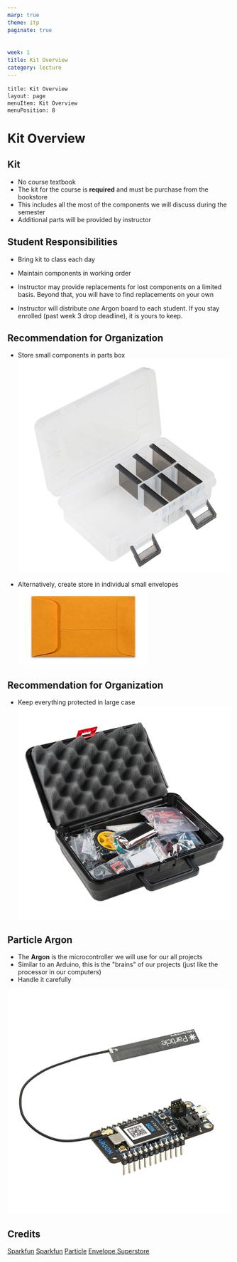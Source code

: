 ```yaml
---
marp: true
theme: itp
paginate: true


week: 1
title: Kit Overview
category: lecture
---
```

```
title: Kit Overview
layout: page
menuItem: Kit Overview
menuPosition: 8
```

<!-- headingDivider: 2 -->

# Kit Overview



## Kit

- No course textbook
- The kit for the course is **required** and must be purchase from the bookstore
- This includes all the most of the components we will discuss during the semester
- Additional parts will be provided by instructor

## Student Responsibilities

- Bring kit to class each day

- Maintain components in working order

- Instructor may provide replacements for lost components on a limited basis. Beyond that, you will have to find replacements on your own
- Instructor will distribute *one* Argon board to each student. If you stay enrolled (past week 3 drop deadline), it is yours to keep. 

## Recommendation for Organization

- Store small components in parts box 
![width:300px](assets/13867-01a.jpg)

- Alternatively, create store in individual small envelopes ![width:200px](assets/md-5720202.jpg)

## Recommendation for Organization
- Keep everything protected in large case 
![width:300px](assets/SIK_V4-01.jpg)

## Particle Argon

- The **Argon** is the microcontroller we will use for our all projects
- Similar to an Arduino, this is the "brains" of our projects (just like the processor in our computers)
- Handle it carefully

![width:300px ](assets/Argon-Angled_750x750.jpg)

## Credits

[Sparkfun](https://www.sparkfun.com/products/13867)
[Sparkfun](https://www.sparkfun.com/products/14265)
[Particle](https://store.particle.io/products/argon)
[Envelope Superstore](https://www.envelopesuperstore.com/3-coin-envelopes-24lb-brown-kraft/sku-5720202)







